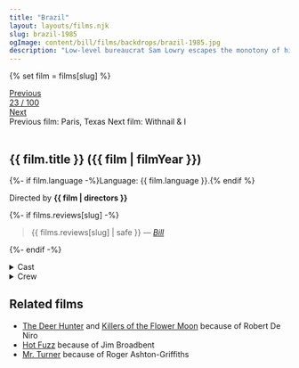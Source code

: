 ```yaml
---
title: "Brazil"
layout: layouts/films.njk
slug: brazil-1985
ogImage: content/bill/films/backdrops/brazil-1985.jpg
description: "Low-level bureaucrat Sam Lowry escapes the monotony of his day-to-day life through a recurring daydream of himself as a virtuous hero saving a beautiful damsel. Investigating a case that led to the wrongful arrest and eventual death of an innocent man instead of wanted terrorist Harry Tuttle, he meets the woman from his daydream, and in trying to help her gets caught in a web of mistaken identities, mindless bureaucracy and lies."
---
```


{% set film = films[slug] %}

<nav class="films">
  <div class="prev">
    <a href="../paris-texas-1984"><i class="fa-solid fa-chevron-left fa-xs"></i> Previous</a>
  </div>
  <div>
    <a class="simple" href="../">23 / 100</a>
  </div>
  <div class="next">
    <a href="../withnail--i-1987">Next <i class="fa-solid fa-chevron-right fa-xs"></i></a>
  </div>
  <div class="hint">
    <span class="prev-hint">
      <span class="sr-only">Previous film:</span>
      Paris, Texas
    </span>
    <span class="next-hint">
      <span class="sr-only">Next film:</span>
      Withnail & I
    </span>
  </div>
</nav>

<article class="film slug-brazil-1985">
  <div class="backdrop-and-poster">
    <img class="poster" src="../films/posters/{{ slug }}.jpg" alt="">
    <img class="backdrop" src="../films/backdrops/{{ slug }}.jpg" alt="">
  </div>

  <h1>{{ film.title }} ({{ film | filmYear }})</h1>

  <p>
    {%- if film.language -%}Language: {{ film.language }}.{% endif %}
    
  </p>

  <p class="director">
    Directed by <strong>{{ film | directors }}</strong>
  </p>

  {%- if films.reviews[slug] -%}
    <blockquote> 
      {{ films.reviews[slug] | safe }} <em>—&nbsp;<a href="/bill">Bill</a></em>
    </blockquote> 
  {%- endif -%}

  <section class="film-detail">
    <div>
      <details>
        <summary>
          <i class="fa-solid fa-masks-theater"></i>
          Cast
        </summary>
        <ul>
          {%- for cast in film.credits.cast -%}
            <li>
              {{ cast.name }} as <em>{{ cast.character }}</em>
            </li>
          {%- endfor -%}
        </ul>
      </details>
      <details>
        <summary>
          <i class="fa-solid fa-clapperboard"></i>
          Crew
        </summary>
        <ul>
          {%- for crew in film.credits.crew -%}
            <li>
              {{ crew.name }} &mdash; <em>{{ crew.job }}</em>
            </li>
          {%- endfor -%}
        </ul>
      </details>
    </div>
  </section>

  <section class="related-films">
  <h2>Related films</h2>
  <ul>
    <li><a href="../the-deer-hunter-1978">The Deer Hunter</a> and <a href="../killers-of-the-flower-moon-2023">Killers of the Flower Moon</a> because of Robert De Niro</li>
<li><a href="../hot-fuzz-2007">Hot Fuzz</a> because of Jim Broadbent</li>
<li><a href="../mr-turner-2014">Mr. Turner</a> because of Roger Ashton-Griffiths</li>
  </ul>
</section>

</article>
